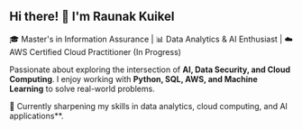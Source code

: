 ## Hi there! 👋 I'm Raunak Kuikel
🎓 Master's in Information Assurance | 📊 Data Analytics & AI Enthusiast | ☁️ AWS Certified Cloud Practitioner (In Progress)

Passionate about exploring the intersection of **AI, Data Security, and Cloud Computing**. I enjoy working with **Python, SQL, AWS, and Machine Learning** to solve real-world problems.

🚀 Currently sharpening my skills in data analytics, cloud computing, and AI applications**.
